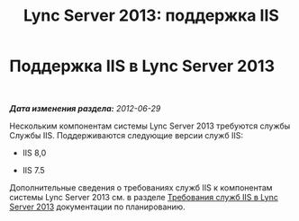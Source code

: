 ﻿---
title: 'Lync Server 2013: поддержка IIS'
TOCTitle: Поддержка IIS
ms:assetid: dfb9fafb-a3f5-4928-b451-49dba5499ea2
ms:mtpsurl: https://technet.microsoft.com/ru-ru/library/Gg398987(v=OCS.15)
ms:contentKeyID: 49311423
ms.date: 05/19/2016
mtps_version: v=OCS.15
ms.translationtype: HT
---

# Поддержка IIS в Lync Server 2013

 

_**Дата изменения раздела:** 2012-06-29_

Нескольким компонентам системы Lync Server 2013 требуются службы Службы IIS. Поддерживаются следующие версии служб IIS:

  - IIS 8,0

  - IIS 7.5

Дополнительные сведения о требованиях служб IIS к компонентам системы Lync Server 2013 см. в разделе [Требования служб IIS в Lync Server 2013](lync-server-2013-internet-information-services-iis-requirements.md) документации по планированию.

